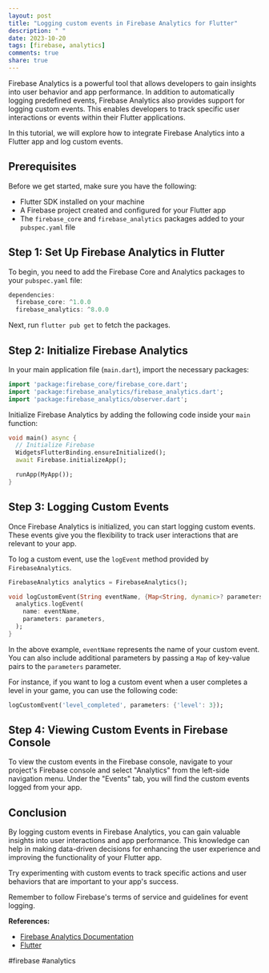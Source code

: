 ```yaml
---
layout: post
title: "Logging custom events in Firebase Analytics for Flutter"
description: " "
date: 2023-10-20
tags: [firebase, analytics]
comments: true
share: true
---
```


Firebase Analytics is a powerful tool that allows developers to gain insights into user behavior and app performance. In addition to automatically logging predefined events, Firebase Analytics also provides support for logging custom events. This enables developers to track specific user interactions or events within their Flutter applications.

In this tutorial, we will explore how to integrate Firebase Analytics into a Flutter app and log custom events.

## Prerequisites

Before we get started, make sure you have the following:

- Flutter SDK installed on your machine
- A Firebase project created and configured for your Flutter app
- The `firebase_core` and `firebase_analytics` packages added to your `pubspec.yaml` file

## Step 1: Set Up Firebase Analytics in Flutter

To begin, you need to add the Firebase Core and Analytics packages to your `pubspec.yaml` file:

```dart
dependencies:
  firebase_core: ^1.0.0
  firebase_analytics: ^8.0.0
```

Next, run `flutter pub get` to fetch the packages.

## Step 2: Initialize Firebase Analytics

In your main application file (`main.dart`), import the necessary packages:

```dart
import 'package:firebase_core/firebase_core.dart';
import 'package:firebase_analytics/firebase_analytics.dart';
import 'package:firebase_analytics/observer.dart';
```

Initialize Firebase Analytics by adding the following code inside your `main` function:

```dart
void main() async {
  // Initialize Firebase
  WidgetsFlutterBinding.ensureInitialized();
  await Firebase.initializeApp();

  runApp(MyApp());
}
```

## Step 3: Logging Custom Events

Once Firebase Analytics is initialized, you can start logging custom events. These events give you the flexibility to track user interactions that are relevant to your app.

To log a custom event, use the `logEvent` method provided by `FirebaseAnalytics`.

```dart
FirebaseAnalytics analytics = FirebaseAnalytics();

void logCustomEvent(String eventName, {Map<String, dynamic>? parameters}) {
  analytics.logEvent(
    name: eventName,
    parameters: parameters,
  );
}
```

In the above example, `eventName` represents the name of your custom event. You can also include additional parameters by passing a `Map` of key-value pairs to the `parameters` parameter.

For instance, if you want to log a custom event when a user completes a level in your game, you can use the following code:

```dart
logCustomEvent('level_completed', parameters: {'level': 3});
```

## Step 4: Viewing Custom Events in Firebase Console

To view the custom events in the Firebase console, navigate to your project's Firebase console and select "Analytics" from the left-side navigation menu. Under the "Events" tab, you will find the custom events logged from your app.

## Conclusion

By logging custom events in Firebase Analytics, you can gain valuable insights into user interactions and app performance. This knowledge can help in making data-driven decisions for enhancing the user experience and improving the functionality of your Flutter app.

Try experimenting with custom events to track specific actions and user behaviors that are important to your app's success.

Remember to follow Firebase's terms of service and guidelines for event logging.

**References:**
- [Firebase Analytics Documentation](https://firebase.google.com/docs/analytics)
- [Flutter](https://flutter.dev)

#firebase #analytics